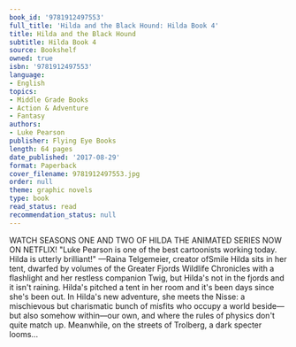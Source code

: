 ```yaml
---
book_id: '9781912497553'
full_title: 'Hilda and the Black Hound: Hilda Book 4'
title: Hilda and the Black Hound
subtitle: Hilda Book 4
source: Bookshelf
owned: true
isbn: '9781912497553'
language:
- English
topics:
- Middle Grade Books
- Action & Adventure
- Fantasy
authors:
- Luke Pearson
publisher: Flying Eye Books
length: 64 pages
date_published: '2017-08-29'
format: Paperback
cover_filename: 9781912497553.jpg
order: null
theme: graphic novels
type: book
read_status: read
recommendation_status: null
---
```

WATCH SEASONS ONE AND TWO OF HILDA THE ANIMATED SERIES NOW ON NETFLIX!
"Luke Pearson is one of the best cartoonists working today. Hilda is utterly brilliant!"
—Raina Telgemeier, creator ofSmile
Hilda sits in her tent, dwarfed by volumes of the Greater Fjords Wildlife Chronicles with a flashlight and her restless companion Twig, but Hilda's not in the fjords and it isn't raining. Hilda's pitched a tent in her room and it's been days since she's been out.
In Hilda's new adventure, she meets the Nisse: a mischievous but charismatic bunch of misfits who occupy a world beside—but also somehow within—our own, and where the rules of physics don't quite match up. Meanwhile, on the streets of Trolberg, a dark specter looms...
